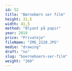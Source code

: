 ```yaml
---
id: 52
title: "Børnebørn ser film"
height: 31,5
width: 41,5
method: "Blyant på papir"
year: 2019
price: "Privateje"
fileName: "IMG_2220.JPG"
medie: "drawing"
draft: "no"
slug: "boerneboern-ser-film"
weight: "260"
---
```

